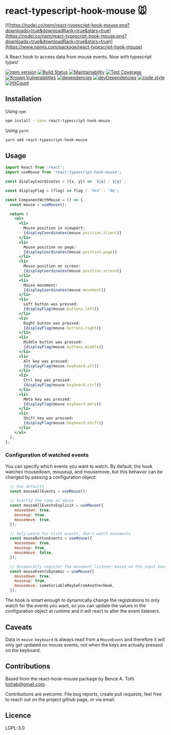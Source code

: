 # react-typescript-hook-mouse :mouse:

[![https://nodei.co/npm/react-typescript-hook-mouse.png?downloads=true&downloadRank=true&stars=true](https://nodei.co/npm/react-typescript-hook-mouse.png?downloads=true&downloadRank=true&stars=true)](https://www.npmjs.com/package/react-typescript-hook-mouse)

A React hook to access data from mouse events. Now with typescript types!

[![npm version](https://badge.fury.io/js/react-typescript-hook-mouse.svg)](https://badge.fury.io/js/react-typescript-hook-mouse) [![Build Status](https://travis-ci.org/Tootoot222/react-typescript-hook-mouse.png?branch=master)](https://travis-ci.org/Tootoot222/react-typescript-hook-mouse) [![Maintainability](https://api.codeclimate.com/v1/badges/06e8585ed51f0cf7a45d/maintainability)](https://codeclimate.com/github/Tootoot222/react-typescript-hook-mouse/maintainability) [![Test Coverage](https://api.codeclimate.com/v1/badges/06e8585ed51f0cf7a45d/test_coverage)](https://codeclimate.com/github/Tootoot222/react-typescript-hook-mouse/test_coverage) [![Known Vulnerabilities](https://snyk.io/test/github/Tootoot222/react-typescript-hook-mouse/badge.svg?targetFile=package.json)](https://snyk.io/test/github/Tootoot222/react-typescript-hook-mouse?targetFile=package.json) [![dependencies](https://david-dm.org/Tootoot222/react-typescript-hook-mouse.svg)](https://david-dm.org/Tootoot222/react-typescript-hook-mouse) [![devDependencies](https://david-dm.org/Tootoot222/react-typescript-hook-mouse/dev-status.svg)](https://david-dm.org/Tootoot222/react-typescript-hook-mouse?type=dev) [![code style](https://img.shields.io/badge/code%20style-Airbnb-brightgreen?logo=airbnb)](https://github.com/iamturns/eslint-config-airbnb-typescript) [![HitCount](http://hits.dwyl.io/Tootoot222/react-typescript-hook-mouse.svg)](http://hits.dwyl.io/Tootoot222/react-typescript-hook-mouse)


## Installation

Using `npm`:

```sh
npm install --save react-typescript-hook-mouse
```

Using `yarn`:

```sh
yarn add react-typescript-hook-mouse
```

## Usage

```jsx
import React from 'react';
import useMouse from 'react-typescript-hook-mouse';

const displayCoordinates = ({x, y}) => `${x} : ${y}`;

const displayFlag = (flag) => flag ? 'Yes' : 'No';

const ComponentWithMouse = () => {
  const mouse = useMouse();

  return (
    <ul>
      <li>
        Mouse position in viewport:
        {displayCoordinates(mouse.position.client)}
      </li>
      <li>
        Mouse position on page:
        {displayCoordinates(mouse.position.page)}
      </li>
      <li>
        Mouse position on screen:
        {displayCoordinates(mouse.position.screen)}
      </li>
      <li>
        Mouse movement:
        {displayCoordinates(mouse.movement)}
      </li>
      <li>
        Left button was pressed:
        {displayFlag(mouse.buttons.left)}
      </li>
      <li>
        Right button was pressed:
        {displayFlag(mouse.buttons.right)}
      </li>
      <li>
        Middle button was pressed:
        {displayFlag(mouse.buttons.middle)}
      </li>
      <li>
        Alt key was pressed:
        {displayFlag(mouse.keyboard.alt)}
      </li>
      <li>
        Ctrl key was pressed:
        {displayFlag(mouse.keyboard.ctrl)}
      </li>
      <li>
        Meta key was pressed:
        {displayFlag(mouse.keyboard.meta)}
      </li>
      <li>
        Shift key was pressed:
        {displayFlag(mouse.keyboard.shift)}
      </li>
    </ul>
  );
};
```

### Configuration of watched events

You can specify which events you want to watch. By default, the hook watches mousedown, mouseup, and mousemove, but this behavior can be changed by passing a configuration object:
```jsx
  // Use defaults
  const mouseAllEvents = useMouse();
  
  // Exactly the same as above
  const mouseAllEventsExplicit = useMouse({
    mousedown: true,
    mouseup: true,
    mousemove: true,
  });

  // Only watch for click events, don't watch movements
  const mouseButtonEvents = useMouse({
    mousedown: true,
    mouseup: true,
    mousemove: false,
  });

  // Dynamically register the movement listener based on the input boolean value
  const mouseEventsDynamic = useMouse({
    mousedown: true,
    mouseup: true,
    mousemove: someVariableMaybeFromAnotherHook,
  });
```

The hook is smart enough to dynamically change the registrations to only watch for the events you want, so you can update the values in the configuration object at runtime and it will react to alter the event listeners.

## Caveats

Data in `mouse.keyboard` is always read from a `MouseEvent` and therefore it will only get updated on mouse events, not when the keys are actually pressed on the keyboard.

## Contributions

Based from the react-hook-mouse package by Bence A. Toth <tothab@gmail.com>.

Contributions are welcome. File bug reports, create pull requests, feel free to reach out on the project github page, or via email.

## Licence

LGPL-3.0
